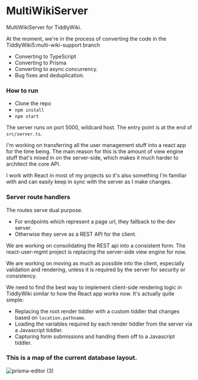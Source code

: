 # MultiWikiServer

MultiWikiServer for TiddlyWiki. 

At the moment, we're in the process of converting the code in the TiddlyWiki5:multi-wiki-support branch

- Converting to TypeScript
- Converting to Prisma
- Converting to async concurrency.
- Bug fixes and deduplication.

### How to run

- Clone the repo
- `npm install`
- `npm start`

The server runs on port 5000, wildcard host. The entry point is at the end of `src/server.ts`.

I'm working on transferring all the user management stuff into a react app for the time being. The main reason for this is the amount of view engine stuff that's mixed in on the server-side, which makes it much harder to architect the core API. 

I work with React in most of my projects so it's also something I'm familiar with and can easily keep in sync with the server as I make changes.

### Server route handlers

The routes serve dual purpose. 

- For endpoints which represent a page url, they fallback to the dev server. 
- Otherwise they serve as a REST API for the client. 

We are working on consolidating the REST api into a consistent form. The react-user-mgmt project is replacing the server-side view engine for now. 

We are working on moving as much as possible into the client, especially validation and rendering, unless it is required by the server for security or consistency. 

We need to find the best way to implement client-side rendering logic in TiddlyWiki similar to how the React app works now. It's actually quite simple:
- Replacing the root render tiddler with a custom tiddler that changes based on `location.pathname`. 
- Loading the variables required by each render tiddler from the server via a Javascript tiddler.
- Capturing form submissions and handing them off to a Javascript tiddler.

### This is a map of the current database layout.

![prisma-editor (3)](https://github.com/user-attachments/assets/295e243a-a1f4-4e2a-8ed8-7b05110703b2)

